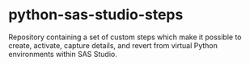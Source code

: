 # python-sas-studio-steps
Repository containing a set of custom steps which make it possible to create, activate, capture details, and revert from virtual Python environments within SAS Studio.
